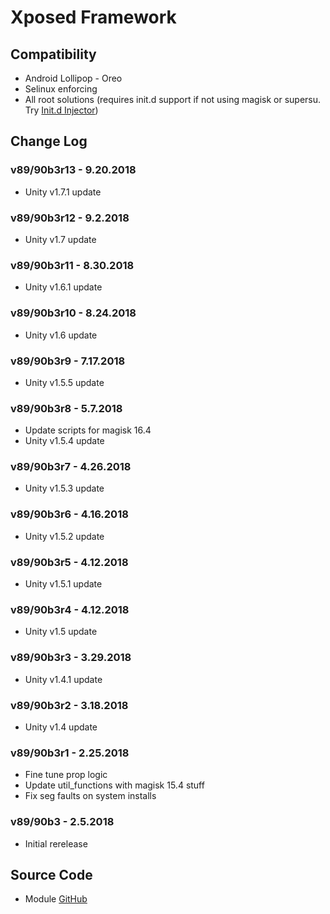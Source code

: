# Xposed Framework

## Compatibility
* Android Lollipop - Oreo
* Selinux enforcing
* All root solutions (requires init.d support if not using magisk or supersu. Try [Init.d Injector](https://forum.xda-developers.com/android/software-hacking/mod-universal-init-d-injector-wip-t3692105))

## Change Log
### v89/90b3r13 - 9.20.2018
* Unity v1.7.1 update

### v89/90b3r12 - 9.2.2018
* Unity v1.7 update

### v89/90b3r11 - 8.30.2018
* Unity v1.6.1 update

### v89/90b3r10 - 8.24.2018
* Unity v1.6 update

### v89/90b3r9 - 7.17.2018
* Unity v1.5.5 update

### v89/90b3r8 - 5.7.2018
* Update scripts for magisk 16.4
* Unity v1.5.4 update

### v89/90b3r7 - 4.26.2018
* Unity v1.5.3 update

### v89/90b3r6 - 4.16.2018
* Unity v1.5.2 update

### v89/90b3r5 - 4.12.2018
* Unity v1.5.1 update

### v89/90b3r4 - 4.12.2018
* Unity v1.5 update

### v89/90b3r3 - 3.29.2018
* Unity v1.4.1 update

### v89/90b3r2 - 3.18.2018
* Unity v1.4 update

### v89/90b3r1 - 2.25.2018
* Fine tune prop logic
* Update util_functions with magisk 15.4 stuff
* Fix seg faults on system installs

### v89/90b3 - 2.5.2018
* Initial rerelease

## Source Code
* Module [GitHub](https://github.com/therealahrion/Audio-Modification-Library)
